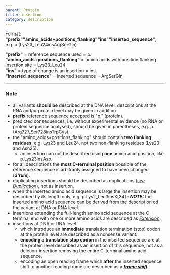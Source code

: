 ```yaml
---
parent: Protein
title: insertion
category: description
---
```


Format: **"prefix""amino_acids+positions_flanking""ins""inserted_sequence"**,  e.g. p.(Lys23\_Leu24insArgSerGln)

**"prefix"**  =  reference sequence used  =  p.<br>
**"amino_acids+positions_flanking"**  =  amino acids with position flanking insertion site  =  Lys23\_Leu24<br>
**"ins"**  =  type of change is an insertion  =  ins<br> 
**"inserted_sequence"**  =  inserted sequence  =  ArgSerGln

---

### Note

*	all variants **should be** described at the DNA level, descriptions at the RNA and/or protein level may be given in addition
*	**prefix** reference sequence accepted is "p." (protein).
*	predicted consequences, i.e. without experimental evidence (no RNA or protein sequence analysed), should be given in parentheses, e.g. p.(Arg727\_Ser728insTrpCys).
*	the "amino\_acids+positions\_flanking" should contain **two flanking residues**, e.g. Lys23 and Leu24, not two non-flanking residues (Lys23 and Asn25).
	*	an insertion can not be described using **one** amino acid position, like p.Lys23insAsp.
*	for all descriptions the **most C-terminal position** possible of the reference sequence is arbitrarily assigned to have been changed (_**3'rule**_).
*	duplicating insertions should be described as duplications ([_see Duplication_](/recommendations/DNA/variant/duplication/)), not as insertion.
*	when the inserted amino acid sequence is large the insertion may be described by its length only, e.g. p.Lys2\_Leu3insX[34]
:	_**NOTE:**_	the inserted amino acid sequence can be derived from the description od the variant at DNA or RNA level.
*	insertions extending the full-length amino acid sequence at the C-terminal end with one or more amino acids are described as [_Extension_](/recommendations/protein/variant/extension).	
*	insertions at DNA or RNA level
	*	which introduce an **immediate** translation termination (stop) codon at the protein level are described as a nonsense variant.
	*	**encoding a translation stop codon** in the inserted sequence are at the protein level described as an insertion of this sequence, not as a deletion-insertion removing the entire C-terminal amino acid sequence.
	*	encoding an open reading frame which **after** the inserted sequence shift to another reading frame are described as a [_**frame shift**_](/recommendations/protein/variant/frameshift/)
